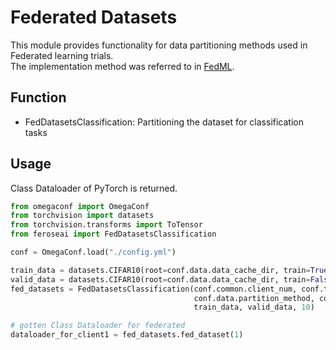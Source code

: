 # Federated Datasets

This module provides functionality for data partitioning methods used in Federated learning trials.  
The implementation method was referred to in [FedML](https://github.com/FedML-AI/FedML).  

## Function
* FedDatasetsClassification: Partitioning the dataset for classification tasks

## Usage
Class Dataloader of PyTorch is returned.

```python
from omegaconf import OmegaConf
from torchvision import datasets
from torchvision.transforms import ToTensor
from feroseai import FedDatasetsClassification

conf = OmegaConf.load("./config.yml")

train_data = datasets.CIFAR10(root=conf.data.data_cache_dir, train=True, download=True, transform=ToTensor())
valid_data = datasets.CIFAR10(root=conf.data.data_cache_dir, train=False, download=True, transform=ToTensor())
fed_datasets = FedDatasetsClassification(conf.common.client_num, conf.train.batch_size, conf.train.inner_loop,
                                         conf.data.partition_method, conf.data.partition_alpha,
                                         train_data, valid_data, 10)

# gotten Class Dataloader for federated
dataloader_for_client1 = fed_datasets.fed_dataset(1)
```
